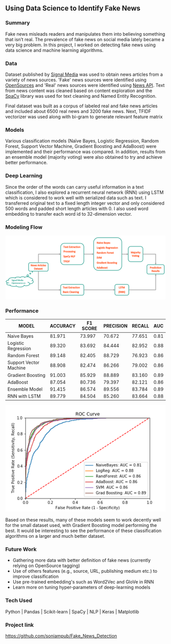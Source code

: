 ## Using Data Science to Identify Fake News

### Summary 
Fake news misleads readers and manipulates them into believing something that isn’t real. The prevalence of fake news on social media lately became a very big problem. In this project, I worked on detecting fake news using data science and machine learning algorithms. 

### Data 
Dataset published by [Signal Media](https://signalmedia.co/) was used to obtain news articles from a variety of news sources. 'Fake' news sources were identified using [OpenSources](http://www.opensources.co/) and 'Real' news sources were identified using [News API](https://newsapi.org/). Text from news content was cleaned based on content exploration and the [SpaCy](https://spacy.io/) library was used for text cleaning and Named Entity Recognition.

Final dataset was built as a corpus of labeled real and fake news articles and included about 6500 real news and 3200 fake news. Next, TFIDF vectorizer was used along with bi-gram to generate relevant feature matrix

### Models
Various classification models (Naïve Bayes, Logistic Regression, Random Forest, Support Vector Machine, Gradient Boosting and AdaBoost) were implemented and their performance was compared. In addition, results from an ensemble model (majority voting) were also obtained to try and achieve better performance.

### Deep Learning
Since the order of the words can carry useful information in a text classification, I also explored a recurrent neural network (RNN) using LSTM which is considered to work well with serialized data such as text. I transferred original text to a fixed length integer vector and only considered 500 words and padded short length articles with 0. I also used word embedding to transfer each word id to 32-dimension vector. 

### Modeling Flow
![modeling_flow](images/modeling_flow.png)

### Performance
| MODEL                  | ACCURACY  | F1 SCORE  | PRECISION | RECALL    | AUC       |
|------------------------|-----------|-----------|-----------|-----------|-----------|
| Naive Bayes            | 81.971    | 73.997    | 70.672    | 77.651    | 0.81      |
| Logistic Regression    | 89.320    | 83.692    | 84.444    | 82.952    | 0.88      |
| Random Forest          | 89.148    | 82.405    | 88.729    | 76.923    | 0.86      |
| Support Vector Machine | 88.908    | 82.474    | 86.266    | 79.002    | 0.86      |
| Gradient Boosting      | 91.003    | 85.929    | 88.889    | 83.160    | 0.89      |
| AdaBoost               | 87.054    | 80.736    | 79.397    | 82.121    | 0.86      |
| Ensemble Model         | 91.415    | 86.574    | 89.556    | 83.784    | 0.89      |
| RNN with LSTM          | 89.779    | 84.504    | 85.260    | 83.664    | 0.88      |

<img src="images/roc_curves.png" width="700">

Based on these results, many of these models seem to work decently well for the small dataset used, with Gradient Boosting model performing the best. It would be interesting to see the performance of these classification algorithms on a larger and much better dataset. 

### Future Work
  - Gathering more data with better definition of fake news (currently relying on OpenSource tagging)
  - Use of others features (e.g., source, URL, publishing medium etc.) to improve classification 
  - Use pre-trained embedding's such as Word2Vec and GloVe in RNN
  - Learn more on tuning hyper-parameters of deep-learning models

### Tech Used
Python | Pandas | Scikit-learn | SpaCy | NLP | Keras | Matplotlib

### Project link
https://github.com/soniampub/Fake_News_Detection
